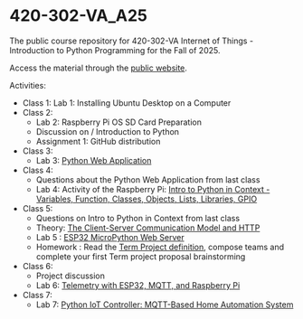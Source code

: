 # 420-302-VA_A25
The public course repository for 420-302-VA Internet of Things - Introduction to Python Programming for the Fall of 2025.

Access the material through the [public website](https://paquettm.github.io/420-302-VA_A25).

Activities:
- Class 1: Lab 1: Installing Ubuntu Desktop on a Computer
- Class 2:
    - Lab 2: Raspberry Pi OS SD Card Preparation
    - Discussion on / Introduction to Python
    - Assignment 1: GitHub distribution
- Class 3:
    - Lab 3: [Python Web Application](https://github.com/paquettm/todo-python-flask-app)
- Class 4:
    - Questions about the Python Web Application from last class
    - Lab 4: Activity of the Raspberry Pi: [Intro to Python in Context - Variables, Function, Classes, Objects, Lists, Libraries, GPIO](https://github.com/paquettm/Python_GPIO_Binary_Counter)
- Class 5:
    - Questions on Intro to Python in Context from last class
    - Theory: [The Client-Server Communication Model and HTTP](THEORY/Client-Server_and_HTTP.md)
    - Lab 5 : [ESP32 MicroPython Web Server](LABS/LAB5_ESP32_MicroPython_Web_Server.md)
    - Homework : Read the [Term Project definition](Term_Project.md), compose teams and complete your first Term project proposal brainstorming
- Class 6:
    - Project discussion
    - Lab 6: [Telemetry with ESP32, MQTT, and Raspberry Pi](LABS/LAB6_Telemetry_with_ESP32_MQTT_and_Raspberry_Pi.md)
- Class 7:
    - Lab 7: [Python IoT Controller: MQTT-Based Home Automation System](LABS/LAB7_Python_IoT_Controller_MQTT-Based_Home_Automation_System.md)
